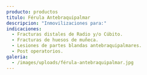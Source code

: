 ```yaml
---
producto: productos
titulo: Férula Antebraquipalmar
descripcion: "Inmovilizaciones para:"
indicaciones:
  - Fracturas distales de Radio y/o Cúbito.
  - Fracturas de huesos de muñeca.
  - Lesiones de partes blandas antebraquipalmares.
  - Post operatorios.
galeria:
  - /images/uploads/férula-antebraquipalmar.jpg
---
```

